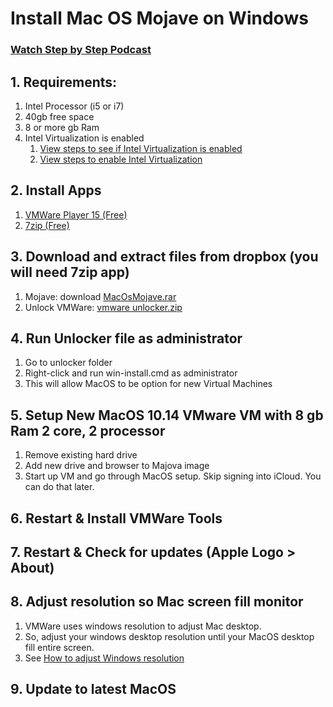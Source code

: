 # Install Mac OS Mojave on Windows

### <a href="https://drive.google.com/file/d/1-az3QoNIEDAswRVwv9AuInBhoJZZe2K3/view" target="_blank">Watch Step by Step Podcast</a>

## 1. Requirements:
1. Intel Processor (i5 or i7)
1. 40gb free space
1. 8 or more gb Ram
1. Intel Virtualization is enabled
   1. <a href="http://ioscourse.co/InstallMacOnWindows/settings.html" target="_blank">View steps to see if Intel Virtualization is enabled</a>
   1. <a href="https://www.intel.com/content/www/us/en/support/articles/000007139/server-products.html" target="_blank">View steps to enable Intel Virtualization</a>

   
## 2. Install Apps
1. [VMWare Player 15 (Free)](https://my.vmware.com/en/web/vmware/free#desktop_end_user_computing/vmware_workstation_player/15_0)
1. [7zip (Free)](https://www.7-zip.org/download.html)
    
## 3. Download and extract files from dropbox (you will need 7zip app)
1. Mojave: download [MacOsMojave.rar](https://www.dropbox.com/s/1x4pcbl4tryt98m/MacOSMojave.rar?dl=0) 
1. Unlock VMWare: [vmware unlocker.zip](https://github.com/ioscourse/InstallMacOnWindows/raw/master/vmware%20unlocker.zip) 

## 4. Run Unlocker file as administrator
1. Go to unlocker folder
1. Right-click and run win-install.cmd as administrator
1. This will allow MacOS to be option for new Virtual Machines

## 5. Setup New MacOS 10.14 VMware VM with 8 gb Ram 2 core, 2 processor
1. Remove existing hard drive
1. Add new drive and browser to Majova image
1. Start up VM and go through MacOS setup. Skip signing into iCloud. You can do that later.

## 6. Restart & Install VMWare Tools
## 7. Restart & Check for updates (Apple Logo > About)
## 8. Adjust resolution so Mac screen fill monitor
1. VMWare uses windows resolution to adjust Mac desktop. 
1. So, adjust your windows desktop resolution  until your MacOS desktop fill entire screen. 
1. See <a href="https://www.laptopmag.com/articles/change-screen-resolution-in-windows-10" target="_blank">How to adjust Windows resolution</a>

## 9. Update to latest MacOS
